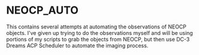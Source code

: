 # NEOCP_AUTO

This contains several attempts at automating the observations of NEOCP objects. I've given up trying to do the observations myself and
will be using portions of my scripts to grab the objects from NEOCP, but then use DC-3 Dreams ACP Scheduler to automate the imaging process.
